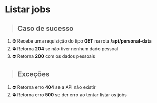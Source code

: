 # Listar jobs

> ## Caso de sucesso

1. ⛔️ Recebe uma requisição do tipo **GET** na rota **/api/personal-data**
2. ⛔️ Retorna **204** se não tiver nenhum dado pessoal
3. ⛔️ Retorna **200** com os dados pessoais

> ## Exceções

1. ⛔️ Retorna erro **404** se a API não existir
2. ⛔️ Retorna erro **500** se der erro ao tentar listar os jobs
<!-- ✅ ⛔️ -->
